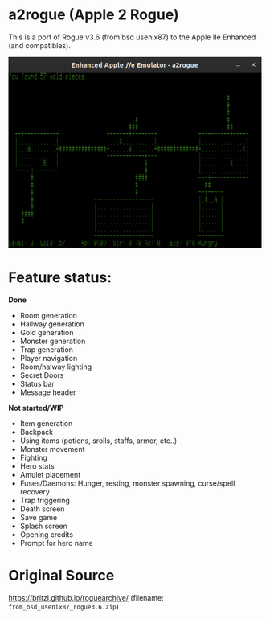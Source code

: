 # a2rogue (Apple 2 Rogue)
This is a port of Rogue v3.6 (from bsd usenix87) to the Apple IIe Enhanced (and compatibles).

![A2Rogue on LinApple emulator](https://github.com/nlflint/a2rogue/blob/master/screenshot.png?raw=true)



# Feature status:

**Done**
* Room generation
* Hallway generation
* Gold generation
* Monster generation
* Trap generation
* Player navigation
* Room/halway lighting
* Secret Doors
* Status bar
* Message header

**Not started/WIP**
* Item generation
* Backpack
* Using items (potions, srolls, staffs, armor, etc..)
* Monster movement
* Fighting
* Hero stats
* Amulet placement
* Fuses/Daemons: Hunger, resting, monster spawning, curse/spell recovery
* Trap triggering
* Death screen
* Save game
* Splash screen
* Opening credits
* Prompt for hero name

# Original Source
https://britzl.github.io/roguearchive/ (filename: `from_bsd_usenix87_rogue3.6.zip`)
